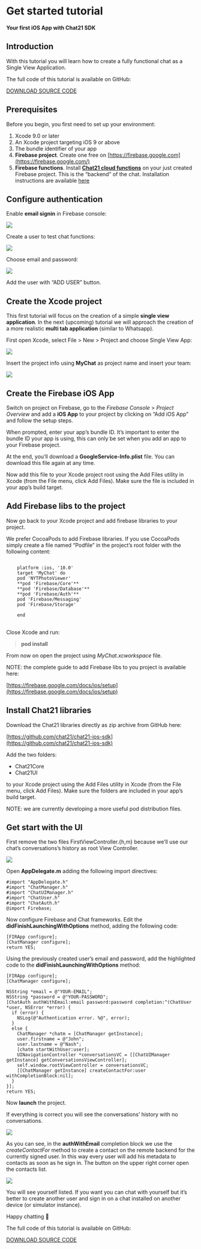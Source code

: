 # Get started tutorial
**Your first iOS App with Chat21 SDK**

## Introduction

With this tutorial you will learn how to create a fully functional chat as a Single View Application.

The full code of this tutorial is available on GitHub:

[DOWNLOAD SOURCE CODE](https://github.com/chat21/chat21-get-started-ios)

## Prerequisites

Before you begin, you first need to set up your environment:

1.  Xcode 9.0 or later
2.  An Xcode project targeting iOS 9 or above
3.  The bundle identifier of your app
4.  **Firebase project**. Create one free on  [https://firebase.google.com](https://firebase.google.com/)
5.  **Firebase functions**. Install  [**Chat21 cloud functions**](https://github.com/chat21/chat21-cloud-functions) on your just created Firebase project. This is the “backend” of the chat. Installation instructions are available [here](https://github.com/chat21/chat21-cloud-functions)

## Configure authentication

Enable **email signin** in Firebase console:

![](http://www.chat21.org/wp-content/uploads/2018/02/firebase-add-user-step0-1500x746.png)

Create a user to test chat functions:

![](http://www.chat21.org/wp-content/uploads/2018/02/firebase-add-user-step1-1500x692.png)

Choose email and password:

![](http://www.chat21.org/wp-content/uploads/2018/02/firebase-add-user-step2-1500x692.png)

Add the user with “ADD USER” button.

## Create the Xcode project

This first tutorial will focus on the creation of a simple  **single view application**. In the next (upcoming) tutorial we will approach the creation of a more realistic  **multi tab application**  (similar to Whatsapp).

First open Xcode, select File > New > Project and choose Single View App:

![](http://www.chat21.org/wp-content/uploads/2018/02/xcode-create-project-step1-1030x742.png)

Insert the project info using **MyChat** as project name and insert your team:

![](http://www.chat21.org/wp-content/uploads/2018/02/xcode-create-project-step2-1030x745.png)

## Create the Firebase iOS App

Switch on project on Firebase, go to the _Firebase Console_ > _Project Overview_ and add a **iOS App** to your project by clicking on “Add iOS App” and follow the setup steps.

When prompted, enter your app’s bundle ID. It’s important to enter the bundle ID your app is using, this can only be set when you add an app to your Firebase project.

At the end, you’ll download a **GoogleService-Info.plist** file. You can download this file again at any time.

Now add this file to your Xcode project root using the Add Files utility in Xcode (from the File menu, click Add Files). Make sure the file is included in your app’s build target.

## Add Firebase libs to the project

Now go back to your Xcode project and add firebase libraries to your project.

We prefer CocoaPods to add Firebase libraries. If you use CocoaPods simply create a file named “Podfile” in the project’s root folder with the following content:
<pre>
<code>
    platform :ios, '10.0'
    target 'MyChat' do
    pod 'NYTPhotoViewer'
    **pod 'Firebase/Core'**
    **pod 'Firebase/Database'**
    **pod 'Firebase/Auth'**
    pod 'Firebase/Messaging'
    pod 'Firebase/Storage'
    
    end
</code>
</pre>
Close Xcode and run:

> **pod install**

From now on open the project using _MyChat.xcworkspace_ file.

NOTE: the complete guide to add Firebase libs to you project is available here:

[https://firebase.google.com/docs/ios/setup](https://firebase.google.com/docs/ios/setup)

## Install Chat21 libraries

Download the Chat21 libraries directly as zip archive from GitHub here:

[https://github.com/chat21/chat21-ios-sdk](https://github.com/chat21/chat21-ios-sdk)

Add the two folders:

-   Chat21Core
-   Chat21UI

to your Xcode project using the Add Files utility in Xcode (from the File menu, click Add Files). Make sure the folders are included in your app’s build target.

NOTE: we are currently developing a more useful pod distribution files.

## Get start with the UI

First remove the two files FirstViewController.{h,m} because we’ll use our chat’s conversations’s history as root View Controller.

![](http://www.chat21.org/wp-content/uploads/2018/02/xcode-remove-files-1030x796.png)

Open **AppDelegate.m** adding the following import directives:

    #import "AppDelegate.h"
    #import "ChatManager.h"
    #import "ChatUIManager.h"
    #import "ChatUser.h"
    #import "ChatAuth.h"
    @import Firebase;

Now configure Firebase and Chat frameworks. Edit the **didFinishLaunchingWithOptions** method, adding the following code:

    [FIRApp configure];
    [ChatManager configure];
    return YES;

Using the previously created user’s email and password, add the highlighted code to the **didFinishLaunchingWithOptions** method:

    [FIRApp configure];
    [ChatManager configure];
    
    NSString *email = @"YOUR-EMAIL";
    NSString *password = @"YOUR-PASSWORD";
    [ChatAuth authWithEmail:email password:password completion:^(ChatUser *user, NSError *error) {
      if (error) {
        NSLog(@"Authentication error. %@", error);
      }
      else {
        ChatManager *chatm = [ChatManager getInstance];
        user.firstname = @"John";
        user.lastname = @"Nash";
        [chatm startWithUser:user];
        UINavigationController *conversationsVC = [[ChatUIManager getInstance] getConversationsViewController];
        self.window.rootViewController = conversationsVC;
        [[ChatManager getInstance] createContactFor:user withCompletionBlock:nil];
      }
    }];
    return YES;
Now  **launch**  the project.

If everything is correct you will see the conversations’ history with no conversations.

![](http://www.chat21.org/wp-content/uploads/2018/02/app-view-conversations-2.png)

As you can see, in the  **authWithEmail**  completion block we use the _createContactFor_ method to create a contact on the remote backend for the currently signed user. In this way every user will add his metadata to contacts as soon as he sign in. The button on the upper right corner open the contacts list.

![](http://www.chat21.org/wp-content/uploads/2018/02/app-view-select-contact-2.png)

You will see yourself listed. If you want you can chat with yourself but it’s better to create another user and sign in on a chat installed on another device (or simulator instance).

Happy chatting 🙂

The full code of this tutorial is available on GitHub:

[DOWNLOAD SOURCE CODE](https://github.com/chat21/chat21-get-started-ios)

